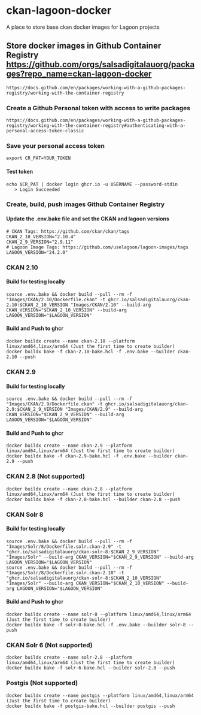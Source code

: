 # ckan-lagoon-docker
A place to store base ckan docker images for Lagoon projects


## Store docker images in Github Container Registry https://github.com/orgs/salsadigitalauorg/packages?repo_name=ckan-lagoon-docker
    https://docs.github.com/en/packages/working-with-a-github-packages-registry/working-with-the-container-registry
### Create a Github Personal token with access to write packages
    https://docs.github.com/en/packages/working-with-a-github-packages-registry/working-with-the-container-registry#authenticating-with-a-personal-access-token-classic

### Save your personal access token 
```export CR_PAT=YOUR_TOKEN```
#### Test token
```
echo $CR_PAT | docker login ghcr.io -u USERNAME --password-stdin
   > Login Succeeded
```
### Create, build, push images Github Container Registry
#### Update the .env.bake file and set the CKAN and lagoon versions
    # CKAN Tags: https://github.com/ckan/ckan/tags
    CKAN_2_10_VERSION="2.10.4"
    CKAN_2_9_VERSION="2.9.11"
    # Lagoon Image Tags: https://github.com/uselagoon/lagoon-images/tags
    LAGOON_VERSION="24.2.0"
### CKAN 2.10
#### Build for testing locally
    source .env.bake && docker build --pull --rm -f "Images/CKAN/2.10/Dockerfile.ckan" -t ghcr.io/salsadigitalauorg/ckan-2.10:$CKAN_2_10_VERSION "Images/CKAN/2.10" --build-arg CKAN_VERSION="$CKAN_2_10_VERSION" --build-arg LAGOON_VERSION="$LAGOON_VERSION"
#### Build and Push to ghcr
    docker buildx create --name ckan-2.10 --platform linux/amd64,linux/arm64 (Just the first time to create builder)
    docker buildx bake -f ckan-2.10-bake.hcl -f .env.bake --builder ckan-2.10 --push

### CKAN 2.9
#### Build for testing locally
    source .env.bake && docker build --pull --rm -f "Images/CKAN/2.9/Dockerfile.ckan" -t ghcr.io/salsadigitalauorg/ckan-2.9:$CKAN_2_9_VERSION "Images/CKAN/2.9" --build-arg CKAN_VERSION="$CKAN_2_9_VERSION" --build-arg LAGOON_VERSION="$LAGOON_VERSION"
#### Build and Push to ghcr
    docker buildx create --name ckan-2.9 --platform linux/amd64,linux/arm64 (Just the first time to create builder)
    docker buildx bake -f ckan-2.9-bake.hcl -f .env.bake --builder ckan-2.9 --push

### CKAN 2.8 (Not supported)
    docker buildx create --name ckan-2.8 --platform linux/amd64,linux/arm64 (Just the first time to create builder)
    docker buildx bake -f ckan-2.8-bake.hcl --builder ckan-2.8 --push

### CKAN Solr 8
#### Build for testing locally
    source .env.bake && docker build --pull --rm -f "Images/Solr/8/Dockerfile.solr.ckan-2.9" -t "ghcr.io/salsadigitalauorg/ckan-solr-8:$CKAN_2_9_VERSION" "Images/Solr" --build-arg CKAN_VERSION="$CKAN_2_9_VERSION" --build-arg LAGOON_VERSION="$LAGOON_VERSION"
    source .env.bake && docker build --pull --rm -f "Images/Solr/8/Dockerfile.solr.ckan-2.10" -t "ghcr.io/salsadigitalauorg/ckan-solr-8:$CKAN_2_10_VERSION" "Images/Solr" --build-arg CKAN_VERSION="$CKAN_2_10_VERSION" --build-arg LAGOON_VERSION="$LAGOON_VERSION"
#### Build and Push to ghcr
    docker buildx create --name solr-8 --platform linux/amd64,linux/arm64 (Just the first time to create builder)
    docker buildx bake -f solr-8-bake.hcl -f .env.bake --builder solr-8 --push

### CKAN Solr 6 (Not supported)
    docker buildx create --name solr-2.8 --platform linux/amd64,linux/arm64 (Just the first time to create builder)
    docker buildx bake -f solr-6-bake.hcl --builder solr-2.8 --push

### Postgis (Not supported)
    docker buildx create --name postgis --platform linux/amd64,linux/arm64 (Just the first time to create builder)
    docker buildx bake -f postgis-bake.hcl --builder postgis --push
